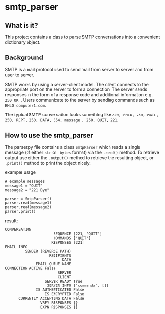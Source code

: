 # smtp_parser

## What is it?
This project contains a class to parse SMTP conversations into a convenient dictionary object.

## Background
SMTP is a mail protocol used to send mail from server to server and from user to server.

SMTP works by using a server-client model. The client connects to the appropriate port on the server to
form a connection. The server sends responses in the form of a response code and additional information
e.g. ```250 OK ```. Users communicate to the server by sending commands such as ```EHLO computer1.com```.

The typical SMTP conversation looks something like ```220, EHLO, 250, MAIL, 250, RCPT, 250, DATA, 354, message
, 250, QUIT, 221```.

## How to use the smtp_parser
The parser.py file contains a class ```SmtpParser``` which reads a single message (of either ```str``` or ```
bytes``` format) via the ```.read()``` method. To retrieve output use either the 
```.output()``` method to retrieve the resulting object, or ```.print()``` method to print the object nicely.

example usage
```
# example messages
message1 = "QUIT"
message2 = "221 Bye"

parser = SmtpParser()
parser.read(message1)
parser.read(message2)
parser.print()
```

result:
```
CONVERSATION
                      SEQUENCE [221, 'QUIT']
                      COMMANDS ['QUIT']
                     RESPONSES [221]
EMAIL INFO
         SENDER (REVERSE PATH) 
                    RECIPIENTS 
                          DATA 
              EMAIL QUEUE NAME 
CONNECTION ACTIVE False
                        SERVER 
                        CLIENT 
                  SERVER READY True
                   SERVER INFO {'commands': []}
              IS AUTHENTICATED False
                  IS ENCRYPTED False
      CURRENTLY ACCEPTING DATA False
                VRFY RESPONSES {}
                EXPN RESPONSES {}
```